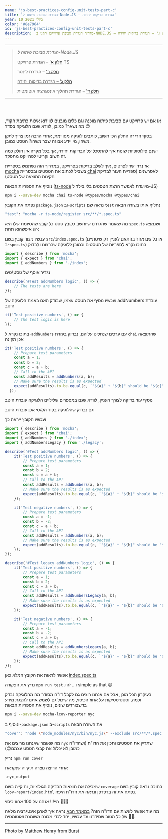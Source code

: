```yaml
---
name: 'js-best-practices-config-unit-tests-part-c'
title: 'הגדרת סביבת פיתוח ל-Node.JS – הגדרת בדיקות יחידה'
year: 10 ביולי 2021
color: '#8e7964'
id: 'js-best-practices-config-unit-tests-part-c'
description:  מדריך הגדרת סביבת פרוייקט תקני ב-NODE.JS – חלק ג' – הגדרת בדיקות יחידה
---
```


----
> *הגדרת סביבת פיתוח ל-Node.JS*
>
> [חלק א'](/blog/js-best-practices-config-ts-part-a) – הגדרת פרוייקט TS
>
> [חלק ב'](/blog/js-best-practices-config-linter-part-b) – הגדרת לינטר
>
> <ins>[חלק ג'](/blog/js-best-practices-config-unit-tests-part-c) – הגדרת בדיקות יחידה</ins>
>
> [חלק ד'](/blog/js-best-practices-config-ci-part-d) – הגדרת תהליך אינטגרציה אוטומטית
----

<br>
<br>

אז אם יש פרוייקט עם סביבת פיתוח מוכנה
וגם כלים מובנים לווידוא איכות כתיבת הקוד, 
מה נשאר? כמובן, לוודא שגם הלוגיקה בסדר 😊  

בסוף הרי זה החלק הכי חשוב, 
כותבים לוגיקה מסויימת, אחרי הרבה זמן צריך לתקן משהו, 
מי יידע אם זה שבר משהו? הטסט כמובן.

ישנם פילוסופיות שונות איך להתסכל על הבדיקות יחידה, 
אך בכל מקרה אין חולק כמה זה חשוב וקריטי לפרוייקט מתפקד.

אז נרד ישר לפרטים, 
איך לשלב בדיקות בפרוייקט, במדריך הזה נשתמש בספריית 
[mocha](https://mochajs.org/)
 בשביל לכתוב את הטסטים ובספריית 
[chai](https://www.chaijs.com/)
לאסרשנים (ספריית העזר לבדיקת תקינות התוצאה של הטסט)

 נוסיף את הספריות הבאות
([ts-node](https://typestrong.org/ts-node/) מיועדת לאפשר הרצת הטסטים בלי בילד ל-JS)

```bash
npm i --save-dev mocha chai ts-node @types/mocha @types/chai
```

נפתח את הקובץ `package.json` וב-`scripts` נראה שם `test` נחליף אותו בשורה הבאה
```bash
"test": "mocha -r ts-node/register src/**/*.spec.ts"
```
מה שאומר שהגדרנו שיוחשב כקובץ טסט כל קובץ שהסיומת שלו היא `spec.ts`  ושנמצא איפשהוא תחת `src`


עכשיו ניצור קובץ בשם `src/index.spec.ts` (או כל שם אחר בהתאם לעניין רק שיסתיים ב-`spec.ts`)
בתוכו נקרא לספריות של הטסטים וכמובן ללוגיקה שברצוננו לבדוק
```ts
import { describe } from 'mocha';
import { expect } from 'chai';
import { addNumbers } from './index';
```

נגדיר אוסף של טסט\טים 
```ts
describe('#Test addNumbers logic', () => {
	// The tests are here
});
```
 
ועכשיו נוסיף את הטסט עצמו, שבודק האם באמת הלוגיקה של addNumbers עובדת היטב
```ts
it('Test positive numbers', () => {
	// The test logic is here
});
```

בתוכו נקרא ל-`addNumbers` עם ערכים שנחליט עליהם, נבדוק בעזרת `chai` 
שהתוצאה אכן תקינה
```ts
it('Test positive numbers', () => {
    // Prepare test parameters
    const a = 1;
    const b = 2;
    const c = a + b;
    // Call to the API
    const addResults = addNumbers(a, b);
    // Make sure the results is as expected
    expect(addResults).to.be.equal(c, `"${a}" + "${b}" should be "${c}" but "addNumbers" returns "${addResults}"`);
  });
```

נוסיף עוד בדיקה לצורך העניין, לוודא שגם במספרים שליליים הלוגיקה עובדת היטב

וגם נבדוק שהלוגיקה בקוד הלגסי אכן עובדת היטב

ועכשיו הקובץ ייראה כך
```ts
import { describe } from 'mocha';
import { expect } from 'chai';
import { addNumbers } from './index';
import { addNumbersLegacy } from './legacy';

describe('#Test addNumbers logic', () => {
	it('Test positive numbers', () => {
		// Prepare test parameters
		const a = 1;
		const b = 2;
		const c = a + b;
		// Call to the API
		const addResults = addNumbers(a, b);
		// Make sure the results is as expected
		expect(addResults).to.be.equal(c, `"${a}" + "${b}" should be "${c}" but "addNumbers" returns "${addResults}"`);
	});

	it('Test negative numbers', () => {
		// Prepare test parameters
		const a = -1;
		const b = -2;
		const c = a + b;
		// Call to the API
		const addResults = addNumbers(a, b);
		// Make sure the results is as expected
		expect(addResults).to.be.equal(c, `"${a}" + "${b}" should be "${c}" but "addNumbers" returns "${addResults}"`);
	});
});

describe('#Test legacy addNumbers logic', () => {
	it('Test positive numbers', () => {
		// Prepare test parameters
		const a = 1;
		const b = 2;
		const c = a + b;
		// Call to the API
		const addResults = addNumbersLegacy(a, b);
		// Make sure the results is as expected
		expect(addResults).to.be.equal(c, `"${a}" + "${b}" should be "${c}" but "addNumbers" returns "${addResults}"`);
	});

	it('Test negative numbers', () => {
		// Prepare test parameters
		const a = -1;
		const b = -2;
		const c = a + b;
		// Call to the API
		const addResults = addNumbersLegacy(a, b);
		// Make sure the results is as expected
		expect(addResults).to.be.equal(c, `"${a}" + "${b}" should be "${c}" but "addNumbers" returns "${addResults}"`);
	});
});
```
 אפשר לראות את הקובץ המלא כאן [index.spec.ts](https://github.com/haimkastner/js-project-best-practice/blob/main/src/index.spec.ts)

נריץ את הפקודה `npm run test` .ו... זהו simple as that 😊

בעיקרון הכל מוכן, 
אבל אם אנחנו רוצים גם לקבל דו"ח מסודר מה מהלוגיקה נבדק וכמה, 
וסטטיסטיקות על אחוז הכיסוי, 
מה שיכול גם לשמש אתנו להצגת מידע בדשבורדים שונים, נוסיף את הספריות הבאות
```bash
npm i --save-dev mocha-lcov-reporter nyc
```

ונוסיף ב-`package.json` ב-`scripts` את השורה הבאה
```bash
"cover": "node \"node_modules/nyc/bin/nyc.js\" --exclude src/**/*.spec.ts --reporter=lcov npm run test"
```

מה שאומר שאנחנו מריצים את `nyc` 
שתריץ את הטסטים ותכין את הדו"ח 
(ושהדו"ח כמובן לא יכלול את קבצי הטסט עצמם😊)

נריץ `npm run cover`

אחרי הריצה נוצרה תיקייה שנקראת 
```bash
.nyc_output
```
 שמכילה את תוצאות הבדיקה הגולמיות, ותיקייה בשם `coverage` 
 בתוכה נראה קובץ בשם `lcov-report/index.html`
 נפתח את זה בדפדפן ונראה את הדו"ח היפה.
 
היי!!! אנחנו על 100 אחוז כיסוי  🥇🥇🥇

<image-responsive imageURL="blog/js-best-practices-config-unit-tests-part-c/cover-report-1.PNG" />
<image-responsive imageURL="blog/js-best-practices-config-unit-tests-part-c/cover-report-2.PNG" />


מה עוד אפשר לעשות עם הדו"ח הזה? 
[במאמר הבא](/blog/js-best-practices-config-ci-part-d)
נראה איך לארגן אינטגרציה מלאה של כל הטוב שסידרנו עד עכשיו, יחד לכדי מכונה משומנת ואוטומטית 🐱‍🏍.

----

Photo by <a href="https://burst.shopify.com/@matthew_henry?utm_campaign=photo_credit&amp;utm_content=Browse+Free+HD+Images+of+Wide+Shot+Of+Compass+And+Waterfalls&amp;utm_medium=referral&amp;utm_source=credit">Matthew Henry</a> from <a href="https://burst.shopify.com/ocean?utm_campaign=photo_credit&amp;utm_content=Browse+Free+HD+Images+of+Wide+Shot+Of+Compass+And+Waterfalls&amp;utm_medium=referral&amp;utm_source=credit">Burst</a>